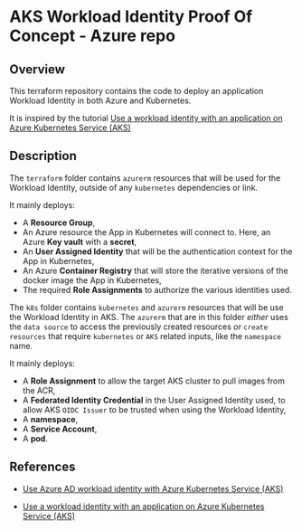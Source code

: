 # AKS Workload Identity Proof Of Concept - Azure repo

## Overview

This terraform repository contains the code to deploy an application Workload Identity in both Azure and Kubernetes.

It is inspired by the tutorial [Use a workload identity with an application on Azure Kubernetes Service (AKS)](https://learn.microsoft.com/en-us/azure/aks/learn/tutorial-kubernetes-workload-identity)

## Description

The `terraform` folder contains `azurerm` resources that will be used for the Workload Identity, outside of any `kubernetes` dependencies or link.

It mainly deploys:

- A **Resource Group**,
- An Azure resource the App in Kubernetes will connect to. Here, an Azure **Key vault** with a **secret**,
- An **User Assigned Identity** that will be the authentication context for the App in Kubernetes,
- An Azure **Container Registry** that will store the iterative versions of the docker image the App in Kubernetes,
- The required **Role Assignments** to authorize the various identities used.

The `k8s` folder contains `kubernetes` and `azurerm` resources that will be use the Workload Identity in AKS. The `azurerm` that are in this folder _either_ uses the `data source` to access the previously created resources _or_ `create resources` that require `kubernetes` or `AKS` related inputs, like the `namespace` name.

It mainly deploys:

- A **Role Assignment** to allow the target AKS cluster to pull images from the ACR,
- A **Federated Identity Credential** in the User Assigned Identity used, to allow AKS `OIDC Issuer` to be trusted when using the Workload Identity,
- A **namespace**,
- A **Service Account**,
- A **pod**.

## References

- [Use Azure AD workload identity with Azure Kubernetes Service (AKS)](https://learn.microsoft.com/en-us/azure/aks/workload-identity-overview)

- [Use a workload identity with an application on Azure Kubernetes Service (AKS)](https://learn.microsoft.com/en-us/azure/aks/learn/tutorial-kubernetes-workload-identity)

